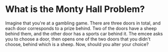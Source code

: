 # What is the Monty Hall Problem?
Imagine that you're at a gambling game. There are three doors in total, and each door corresponds to a prize behind. Two of the doors have a sheep behind them, and the other door has a sports car behind it. The emcee asks you to choose a door, then opens one of the two doors that you didn't choose, behind which is a sheep. Now, should you alter your choice?
